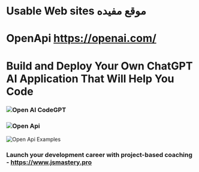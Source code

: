 # Usable Web sites موقع مفيده
# OpenApi https://openai.com/
# Build and Deploy Your Own ChatGPT AI Application That Will Help You Code
### ![Open AI CodeGPT](https://i.ibb.co/LS4DRhb/image-257.png)
### ![Open Api ](https://openai.com/)
![Open Api Examples ](https://platform.openai.com/examples) 
### Launch your development career with project-based coaching - https://www.jsmastery.pro
